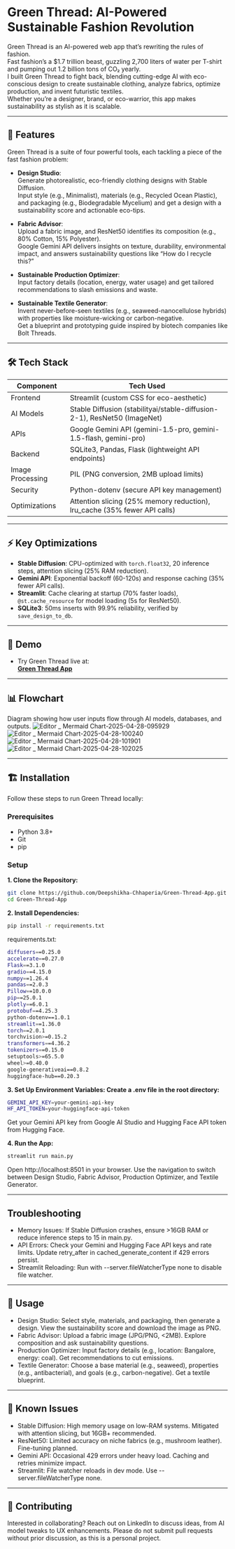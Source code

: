 
# Green Thread: AI-Powered Sustainable Fashion Revolution

Green Thread is an AI-powered web app that’s rewriting the rules of fashion.  
Fast fashion’s a $1.7 trillion beast, guzzling 2,700 liters of water per T-shirt and pumping out 1.2 billion tons of CO₂ yearly.  
I built Green Thread to fight back, blending cutting-edge AI with eco-conscious design to create sustainable clothing, analyze fabrics, optimize production, and invent futuristic textiles.  
Whether you’re a designer, brand, or eco-warrior, this app makes sustainability as stylish as it is scalable.

---

## 🚀 Features

Green Thread is a suite of four powerful tools, each tackling a piece of the fast fashion problem:

- **Design Studio**:  
  Generate photorealistic, eco-friendly clothing designs with Stable Diffusion.  
  Input style (e.g., Minimalist), materials (e.g., Recycled Ocean Plastic), and packaging (e.g., Biodegradable Mycelium) and get a design with a sustainability score and actionable eco-tips.

- **Fabric Advisor**:  
  Upload a fabric image, and ResNet50 identifies its composition (e.g., 80% Cotton, 15% Polyester).  
  Google Gemini API delivers insights on texture, durability, environmental impact, and answers sustainability questions like “How do I recycle this?”

- **Sustainable Production Optimizer**:  
  Input factory details (location, energy, water usage) and get tailored recommendations to slash emissions and waste.

- **Sustainable Textile Generator**:  
  Invent never-before-seen textiles (e.g., seaweed-nanocellulose hybrids) with properties like moisture-wicking or carbon-negative.  
  Get a blueprint and prototyping guide inspired by biotech companies like Bolt Threads.

---

## 🛠 Tech Stack

| Component          | Tech Used |
| ------------------ | --------- |
| Frontend           | Streamlit (custom CSS for eco-aesthetic) |
| AI Models          | Stable Diffusion (stabilityai/stable-diffusion-2-1), ResNet50 (ImageNet) |
| APIs               | Google Gemini API (gemini-1.5-pro, gemini-1.5-flash, gemini-pro) |
| Backend            | SQLite3, Pandas, Flask (lightweight API endpoints) |
| Image Processing   | PIL (PNG conversion, 2MB upload limits) |
| Security           | Python-dotenv (secure API key management) |
| Optimizations      | Attention slicing (25% memory reduction), lru_cache (35% fewer API calls) |

---

## ⚡ Key Optimizations

- **Stable Diffusion**: CPU-optimized with `torch.float32`, 20 inference steps, attention slicing (25% RAM reduction).
- **Gemini API**: Exponential backoff (60-120s) and response caching (35% fewer API calls).
- **Streamlit**: Cache clearing at startup (70% faster loads), `@st.cache_resource` for model loading (5s for ResNet50).
- **SQLite3**: 50ms inserts with 99.9% reliability, verified by `save_design_to_db`.

---

## 🎥 Demo

- Try Green Thread live at:  
  **[Green Thread App](https://green-thread-app.streamlit.app/)**

---

## 📊 Flowchart

Diagram showing how user inputs flow through AI models, databases, and outputs. 
![Editor _ Mermaid Chart-2025-04-28-095929](https://github.com/user-attachments/assets/af6adc7b-bce0-4120-8b04-ef89083fabca)
![Editor _ Mermaid Chart-2025-04-28-100240](https://github.com/user-attachments/assets/1fb36d42-71ac-4d32-8a55-f0d41ceaac49)
![Editor _ Mermaid Chart-2025-04-28-101901](https://github.com/user-attachments/assets/2fb32561-3230-496e-83e6-1bcff61dad7f)
![Editor _ Mermaid Chart-2025-04-28-102025](https://github.com/user-attachments/assets/340b6ab9-78cc-4867-a727-cb19fe3adcb7)

---

## 🏗 Installation

Follow these steps to run Green Thread locally:

### Prerequisites

- Python 3.8+
- Git
- pip

### Setup

**1. Clone the Repository:**

```bash
git clone https://github.com/Deepshikha-Chhaperia/Green-Thread-App.git
cd Green-Thread-App
```

**2. Install Dependencies:**
```bash
pip install -r requirements.txt
```

requirements.txt:
```bash
diffusers==0.25.0
accelerate==0.27.0
Flask==3.1.0
gradio==4.15.0
numpy==1.26.4
pandas==2.0.3
Pillow==10.0.0
pip==25.0.1
plotly==6.0.1
protobuf==4.25.3
python-dotenv==1.0.1
streamlit==1.36.0
torch==2.0.1
torchvision>=0.15.2
transformers==4.36.2
tokenizers==0.15.0
setuptools>=65.5.0
wheel>=0.40.0
google-generativeai==0.8.2
huggingface-hub==0.20.3
```

**3. Set Up Environment Variables: Create a .env file in the root directory:**
```bash
GEMINI_API_KEY=your-gemini-api-key
HF_API_TOKEN=your-huggingface-api-token
```
Get your Gemini API key from Google AI Studio and Hugging Face API token from Hugging Face.

**4. Run the App:**
```bash
streamlit run main.py
```
Open http://localhost:8501 in your browser. Use the navigation to switch between Design Studio, Fabric Advisor, Production Optimizer, and Textile Generator.

---
## Troubleshooting
- Memory Issues: If Stable Diffusion crashes, ensure >16GB RAM or reduce inference steps to 15 in main.py.
- API Errors: Check your Gemini and Hugging Face API keys and rate limits. Update retry_after in cached_generate_content if 429 errors persist.
- Streamlit Reloading: Run with --server.fileWatcherType none to disable file watcher.

---
## 🔧 Usage
- Design Studio: Select style, materials, and packaging, then generate a design. View the sustainability score and download the image as PNG.
- Fabric Advisor: Upload a fabric image (JPG/PNG, <2MB). Explore composition and ask sustainability questions.
- Production Optimizer: Input factory details (e.g., location: Bangalore, energy: coal). Get recommendations to cut emissions.
- Textile Generator: Choose a base material (e.g., seaweed), properties (e.g., antibacterial), and goals (e.g., carbon-negative). Get a textile blueprint.

---
## 🐛 Known Issues
- Stable Diffusion: High memory usage on low-RAM systems. Mitigated with attention slicing, but 16GB+ recommended.
- ResNet50: Limited accuracy on niche fabrics (e.g., mushroom leather). Fine-tuning planned.
- Gemini API: Occasional 429 errors under heavy load. Caching and retries minimize impact.
- Streamlit: File watcher reloads in dev mode. Use --server.fileWatcherType none.

---
## 📝 Contributing
Interested in collaborating? Reach out on LinkedIn to discuss ideas, from AI model tweaks to UX enhancements. Please do not submit pull requests without prior discussion, as this is a personal project.
